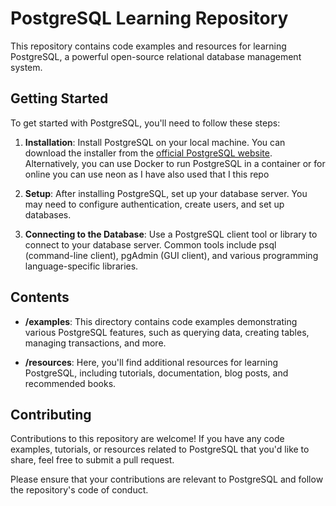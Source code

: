 # PostgreSQL Learning Repository

This repository contains code examples and resources for learning PostgreSQL, a powerful open-source relational database management system.

## Getting Started

To get started with PostgreSQL, you'll need to follow these steps:

1. **Installation**: Install PostgreSQL on your local machine. You can download the installer from the [official PostgreSQL website](https://www.postgresql.org/download/). Alternatively, you can use Docker to run PostgreSQL in a container or for online you can use neon as I have also used that I this repo

2. **Setup**: After installing PostgreSQL, set up your database server. You may need to configure authentication, create users, and set up databases.

3. **Connecting to the Database**: Use a PostgreSQL client tool or library to connect to your database server. Common tools include psql (command-line client), pgAdmin (GUI client), and various programming language-specific libraries.

## Contents

- **/examples**: This directory contains code examples demonstrating various PostgreSQL features, such as querying data, creating tables, managing transactions, and more.

- **/resources**: Here, you'll find additional resources for learning PostgreSQL, including tutorials, documentation, blog posts, and recommended books.

## Contributing

Contributions to this repository are welcome! If you have any code examples, tutorials, or resources related to PostgreSQL that you'd like to share, feel free to submit a pull request.

Please ensure that your contributions are relevant to PostgreSQL and follow the repository's code of conduct.
